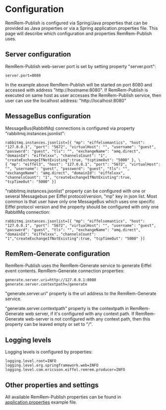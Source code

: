 # Configuration

RemRem-Publish is configured via Spring/Java properties that can be provided as Java properties or via a Spring application.properties file.
This page will describe which configuration and properties RemRem-Publish uses.

## Server configuration

RemRem-Publish web-server port is set by setting property "server.port":

    server.port=8080

In the example above RemRem-Publish will be started on port 8080 and accessed with address "http://hostname:8080".
If RemRem-Publish is executed on same host as user accesses the RemRem-Publish service, then user can use the localhost address: "http://localhost:8080"


## MessageBus configuration

MessageBus(RabbitMq) connections is configured via property "rabbitmq.instances.jsonlist":

    rabbitmq.instances.jsonlist=[{ "mp": "eiffelsemantics", "host": "127.0.0.1", "port": "5672", "virtualHost": "", "username": "guest", "password": "guest", "tls": "", "exchangeName": "amq.direct", "domainId": "eiffelxxx", "channelsCount": "1", "createExchangeIfNotExisting":true, "tcptimeOut": "5000" }, \
    { "mp": "eiffel3", "host": "127.0.0.1", "port": "5672", "virtualHost": "", "username": "guest", "password": "guest", "tls": "", "exchangeName": "amq.direct", "domainId": "eiffelxxx", "channelsCount": "1", "createExchangeIfNotExisting":true, "tcpTimeOut": "5000" }]

"rabbitmq.instances.jsonlist" property can be configured with one or several Messagebus per Eiffel protocol/version, "mp" key in json list.
Most common is that user have only one MessageBus which uses one specific Eiffel protocol version and the property should be configured with only one RabbitMq connection:

    rabbitmq.instances.jsonlist=[{ "mp": "eiffelsemantics", "host": "127.0.0.1", "port": "5672", "virtualHost": "", "username": "guest", "password": "guest", "tls": "", "exchangeName": "amq.direct", "domainId": "eiffelxxx", "channelsCount": "1","createExchangeIfNotExisting":true, "tcpTimeOut": "5000" }]

## RemRem-Generate configuration

RemRem-Publish uses the RemRem-Generate service to generate Eiffel event contents.
RemRem-Generate connection properties:

    generate.server.uri=http://127.0.0.1:8080
    generate.server.contextpath=/generate

"generate.server.uri" property is the url address to the RemRem-Generate service.

"generate.server.contextpath" property is the contextpath in RemRem-Generate web server, if it's configured with any context path.
If RemRem-Generate web-server is not configured with any context path, then this property can be leaved empty or set to "/".

## Logging levels
Logging levels is configured by properties:

    logging.level.root=INFO
    logging.level.org.springframework.web=INFO
    logging.level.com.ericsson.eiffel.remrem.producer=INFO

## Other properties and settings
All available RemRem-Publish properties can be found in [application.properties](https://github.com/eiffel-community/eiffel-remrem-publish/blob/master/publish-service/src/main/resources/application.properties) example file.
